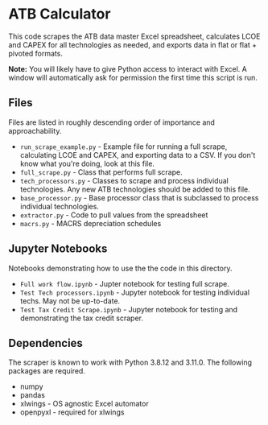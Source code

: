 # ATB Calculator
This code scrapes the ATB data master Excel spreadsheet, calculates LCOE and CAPEX
for all technologies as needed, and exports data in flat or flat + pivoted formats.

**Note:** You will likely have to give Python access to interact with Excel. A window will automatically ask for permission the first time this script is run.

## Files
Files are listed in roughly descending order of importance and approachability.

 - `run_scrape_example.py` - Example file for running a full scrape, calculating LCOE and CAPEX, and exporting data to a CSV. If you don't know what you're doing, look at this file.
 - `full_scrape.py` - Class that performs full scrape.
 - `tech_processors.py` - Classes to scrape and process individual technologies. Any new ATB technologies should be added to this file.
 - `base_processor.py` - Base processor class that is subclassed to process individual technologies.
 - `extractor.py` - Code to pull values from the spreadsheet
 - `macrs.py` - MACRS depreciation schedules

## Jupyter Notebooks
Notebooks demonstrating how to use the the code in this directory.

 - `Full work flow.ipynb` - Jupter notebook for testing full scrape.
 - `Test Tech processors.ipynb` - Jupyter notebook for testing individual techs. May not be up-to-date.
 - `Test Tax Credit Scrape.ipynb` - Jupyter notebook for testing and demonstrating the tax credit scraper.

## Dependencies
The scraper is known to work with Python 3.8.12 and 3.11.0. The following packages are required.

 - numpy
 - pandas
 - xlwings - OS agnostic Excel automator
 - openpyxl - required for xlwings